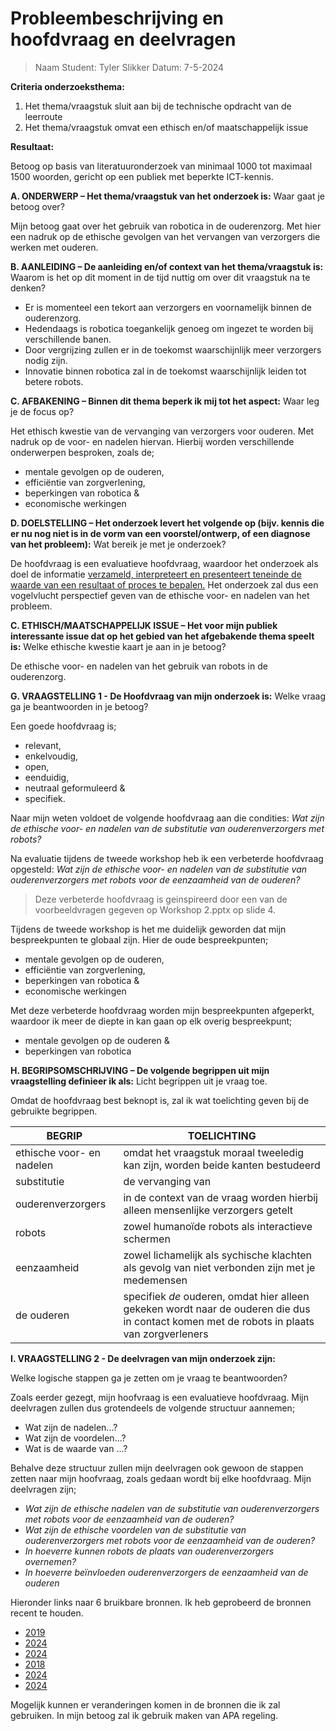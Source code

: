 # Probleembeschrijving en hoofdvraag en deelvragen

> Naam Student: Tyler Slikker Datum: 7-5-2024

**Criteria onderzoeksthema:**

1. Het thema/vraagstuk sluit aan bij de technische opdracht van de leerroute
2. Het thema/vraagstuk omvat een ethisch en/of maatschappelijk issue

**Resultaat:**

Betoog op basis van literatuuronderzoek van minimaal 1000 tot maximaal 1500 woorden, gericht op een publiek met beperkte ICT-kennis.

**A. ONDERWERP – Het thema/vraagstuk van het onderzoek is:**
Waar gaat je betoog over?

Mijn betoog gaat over het gebruik van robotica in de ouderenzorg. Met hier een nadruk op de ethische gevolgen van het vervangen van verzorgers die werken met ouderen.

**B. AANLEIDING – De aanleiding en/of context van het thema/vraagstuk is:**
Waarom is het op dit moment in de tijd nuttig om over dit vraagstuk na te denken?

- Er is momenteel een tekort aan verzorgers en voornamelijk binnen de ouderenzorg.
- Hedendaags is robotica toegankelijk genoeg om ingezet te worden bij verschillende banen.
- Door vergrijzing zullen er in de toekomst waarschijnlijk meer verzorgers nodig zijn.
- Innovatie binnen robotica zal in de toekomst waarschijnlijk leiden tot betere robots.

**C. AFBAKENING – Binnen dit thema beperk ik mij tot het aspect:**
Waar leg je de focus op?

Het ethisch kwestie van de vervanging van verzorgers voor ouderen. Met nadruk op de voor- en nadelen hiervan. Hierbij worden verschillende onderwerpen besproken, zoals de;

- mentale gevolgen op de ouderen,
- efficiëntie van zorgverlening,
- beperkingen van robotica &
- economische werkingen

**D. DOELSTELLING – Het onderzoek levert het volgende op (bijv. kennis die er nu nog niet is in de vorm van een voorstel/ontwerp, of een diagnose van het probleem):**
Wat bereik je met je onderzoek?

De hoofdvraag is een evaluatieve hoofdvraag, waardoor het onderzoek als doel de informatie [verzameld, interpreteert en presenteert teneinde de waarde van een resultaat of proces te bepalen.](https://nl.wikipedia.org/wiki/Evaluatie) Het onderzoek zal dus een vogelvlucht perspectief geven van de ethische voor- en nadelen van het probleem.

**C. ETHISCH/MAATSCHAPPELIJK ISSUE – Het voor mijn publiek interessante issue dat op het gebied van het afgebakende thema speelt is:**
Welke ethische kwestie kaart je aan in je betoog?

De ethische voor- en nadelen van het gebruik van robots in de ouderenzorg.

**G. VRAAGSTELLING 1 - De Hoofdvraag van mijn onderzoek is:**
Welke vraag ga je beantwoorden in je betoog?

Een goede hoofdvraag is;

- relevant,
- enkelvoudig,
- open,
- eenduidig,
- neutraal geformuleerd &
- specifiek.

Naar mijn weten voldoet de volgende hoofdvraag aan die condities:
*Wat zijn de ethische voor- en nadelen van de substitutie van ouderenverzorgers met robots?*

Na evaluatie tijdens de tweede workshop heb ik een verbeterde hoofdvraag opgesteld:
*Wat zijn de ethische voor- en nadelen van de substitutie van ouderenverzorgers met robots voor de eenzaamheid van de ouderen?*

> Deze verbeterde hoofdvraag is geinspireerd door een van de voorbeeldvragen gegeven op Workshop 2.pptx op slide 4.

Tijdens de tweede workshop is het me duidelijk geworden dat mijn bespreekpunten te globaal zijn. Hier de oude bespreekpunten;

- mentale gevolgen op de ouderen,
- efficiëntie van zorgverlening,
- beperkingen van robotica &
- economische werkingen

Met deze verbeterde hoofdvraag worden mijn bespreekpunten afgeperkt, waardoor ik meer de diepte in kan gaan op elk overig bespreekpunt;

- mentale gevolgen op de ouderen &
- beperkingen van robotica

**H. BEGRIPSOMSCHRIJVING – De volgende begrippen uit mijn vraagstelling definieer ik als:**
Licht begrippen uit je vraag toe.

Omdat de hoofdvraag best beknopt is, zal ik wat toelichting geven bij de gebruikte begrippen.

| BEGRIP | TOELICHTING |
|-|-|
| ethische voor- en nadelen | omdat het vraagstuk moraal tweeledig kan zijn, worden beide kanten bestudeerd |
| substitutie | de vervanging van |
| ouderenverzorgers | in de context van de vraag worden hierbij alleen mensenlijke verzorgers getelt |
| robots | zowel humanoïde robots als interactieve schermen |
| eenzaamheid | zowel lichamelijk als sychische klachten als gevolg van niet verbonden zijn met je medemensen|
| de ouderen | specifiek *de* ouderen, omdat hier alleen gekeken wordt naar de ouderen die dus in contact komen met de robots in plaats van zorgverleners |

**I. VRAAGSTELLING 2 - De deelvragen van mijn onderzoek zijn:**

Welke logische stappen ga je zetten om je vraag te beantwoorden?

Zoals eerder gezegt, mijn hoofvraag is een evaluatieve hoofdvraag. Mijn deelvragen zullen dus grotendeels de volgende structuur aannemen;

- Wat zijn de nadelen...?
- Wat zijn de voordelen...?
- Wat is de waarde van ...?

Behalve deze structuur zullen mijn deelvragen ook gewoon de stappen zetten naar mijn hoofvraag, zoals gedaan wordt bij elke hoofdvraag.
Mijn deelvragen zijn;

- *Wat zijn de ethische nadelen van de substitutie van ouderenverzorgers met robots voor de eenzaamheid van de ouderen?*
- *Wat zijn de ethische voordelen van de substitutie van ouderenverzorgers met robots voor de eenzaamheid van de ouderen?*
- *In hoeverre kunnen robots de plaats van ouderenverzorgers overnemen?*
- *In hoeverre beïnvloeden ouderenverzorgers de eenzaamheid van de ouderen*

Hieronder links naar 6 bruikbare bronnen. Ik heb geprobeerd de bronnen recent te houden.

- [2019](https://onlinelibrary.wiley.com/doi/full/10.1111/opn.12239)
- [2024](https://link.springer.com/chapter/10.1007/978-3-031-42576-9_6)
- [2024](https://www.sciencedirect.com/science/article/abs/pii/S1525861024001762)
- [2018](https://digitcult.lim.di.unimi.it/index.php/dc/article/view/54)
- [2024](https://arxiv.org/pdf/2404.14134)
- [2024](https://journals.lww.com/inr/fulltext/2024/03000/aging_with_robots__a_brief_review_on_eldercare.7.aspx)

Mogelijk kunnen er veranderingen komen in de bronnen die ik zal gebruiken. In mijn betoog zal ik gebruik maken van APA regeling.